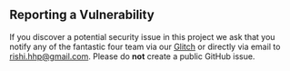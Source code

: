 ## Reporting a Vulnerability

If you discover a potential security issue in this project we ask that you notify any of the fantastic four team
via our [Glitch](https://glitch.com/edit/#!/scribbleleap) or directly via email to rishi.hhp@gmail.com.
Please do **not** create a public GitHub issue.
